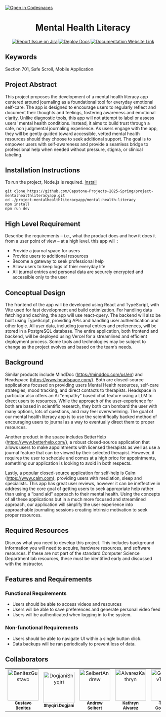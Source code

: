 [![Open in Codespaces](https://classroom.github.com/assets/launch-codespace-2972f46106e565e64193e422d61a12cf1da4916b45550586e14ef0a7c637dd04.svg)](https://classroom.github.com/open-in-codespaces?assignment_repo_id=19548116)
<div align="center">

# Mental Health Literacy
[![Report Issue on Jira](https://img.shields.io/badge/Report%20Issues-Jira-0052CC?style=flat&logo=jira-software)](https://temple-cis-projects-in-cs.atlassian.net/jira/software/c/projects/DT/issues)
[![Deploy Docs](https://github.com/ApplebaumIan/tu-cis-4398-docs-template/actions/workflows/deploy.yml/badge.svg)](https://github.com/ApplebaumIan/tu-cis-4398-docs-template/actions/workflows/deploy.yml)
[![Documentation Website Link](https://img.shields.io/badge/-Documentation%20Website-brightgreen)](https://applebaumian.github.io/tu-cis-4398-docs-template/)


</div>


## Keywords

Section 701, Safe Scroll, Mobile Application

## Project Abstract

This project proposes the development of a mental health literacy app centered around journaling as a foundational tool for everyday emotional self-care. The app is designed to encourage users to regularly reflect and document their thoughts and feelings, fostering awareness and emotional clarity. Unlike diagnostic tools, this app will not attempt to label or assess users' mental health conditions. Instead, it aims to build trust through a safe, non judgmental journaling experience. As users engage with the app, they will be gently guided toward accessible, vetted mental health resources should they choose to seek additional support. The goal is to empower users with self-awareness and provide a seamless bridge to professional help when needed without pressure, stigma, or clinical labeling.

## Installation Instructions
To run the project, Node.js is required. [Install](https://nodejs.org/en)
```
git clone https://github.com/Capstone-Projects-2025-Spring/project-mentalhealthliteracyapp.git
cd ./project-mentalhealthliteracyapp/mental-health-literacy
npm install
npm run dev
```

## High Level Requirement

Describe the requirements – i.e., what the product does and how it does it from a user point of view – at a high level.
this app will :
- Provide a journal space for users
- Provide users to additional resources
- Become a gateway to seek professional help
- Allow users to keep logs of thier everyday life
- All journal entries and personal data are securely encrypted and accessible only to the user


## Conceptual Design

The frontend of the app will be developed using React and TypeScript, with Vite used for fast development and build optimization. For handling data fetching and caching, the app will use react-query. The backend will also be built using TypeScript, providing APIs and handling user authentication and other logic. All user data, including journal entries and preferences, will be stored in a PostgreSQL database. The entire application, both frontend and backend, will be deployed using Vercel for a streamlined and efficient deployment process. Some tools and technologies may be subject to change as the project evolves and based on the team’s needs.

## Background

Similar products include MindDoc (https://minddoc.com/us/en) and Headspace (https://www.headspace.com/). Both are closed-source applications focused on providing users Mental Health resources, self-care strategies, mood tracking, and direct contacts to therapists. Headspace in particular also offers an Ai "empathy" based chat feature using a LLM to direct users to resources. While the approach of the user-experience for both are based in scientific research, they both can bombard the user with many options, lots of questions, and may feel overwhelming. The goal of our mental health literacy app is to use the scientifically backed method of encouraging users to journal as a way to eventually direct them to proper resources. 

Another product in the space includes BetterHelp (https://www.betterhelp.com/), a robust closed-source application that allows users to make appointments with licensed therapists as well as use a journal feature that can be viewed by their selected therapist. However, it requires the user to schedule and comes at a high price for appointments, something our application is looking to avoid in both respects. 

Lastly, a popular closed-source application for self-help is Calm (https://www.calm.com), providing users with mediation, sleep and specialists. This app has great user reviews, however it can be ineffective in addressing the core goal of getting users to seek appropriate help rather than using a "band aid" approach to their mental health. Using the concepts of all these applications but in a much more focused and streamlined approach, our application will simplify the user experience into approachable journaling sessions creating intrinsic motivation to seek proper resources. 

## Required Resources

Discuss what you need to develop this project. This includes background information you will need to acquire, hardware resources, and software resources. If these are not part of the standard Computer Science Department lab resources, these must be identified early and discussed with the instructor.

## Features and Requirements
### Functional Requirements
- Users should be able to access videos and resources
- Users will be able to save preferences and generate personal video feed
- Users will be authenticated when logging in to the system.

### Non-functional Requirements
- Users should be able to navigate UI within a single button click.
- Data backups will be ran periodically to prevent loss of data.

## Collaborators

[//]: # ( readme: collaborators -start )
<table>
<tr>
    <td align="center">
        <a href="https://github.com/GustavoBenitez1">
            <img src="https://avatars.githubusercontent.com/u/157192634?v=4" width="100;" alt="BenitezGustavo"/>
            <br />
            <sub><b>Gustavo Benitez</b></sub>
        </a>
    </td>
    <td align="center">
        <a href="https://github.com/Shyke50">
            <img src="https://avatars.githubusercontent.com/u/97984098?v=4" width="100;" alt="DogjaniShyqiri"/>
            <br />
            <sub><b>Shyqiri Dogjani</b></sub>
        </a>
    </td>
    <td align="center">
        <a href="https://github.com/andrew-seibert">
            <img src="https://avatars.githubusercontent.com/u/123014837?s=96&v=4" width="100;" alt="SeibertAndrew"/>
            <br />
            <sub><b>Andrew Seibert</b></sub>
        </a>
    </td>
    <td align="center">
        <a href="https://github.com/kathrynalvarez">
            <img src="https://avatars.githubusercontent.com/u/179744643?v=4" width="100;" alt="AlvarezKathryn"/>
            <br />
            <sub><b>Kathryn Alvarez</b></sub>
        </a>
    </td>
    <td align="center">
        <a href="https://github.com/Timofei-Gomziakov-TU">
            <img src="https://avatars.githubusercontent.com/u/179741451?v=4" width="100;" alt="GomziakovTimofei"/>
            <br />
            <sub><b>Timofei Gomziakov</b></sub>
        </a>
    </td>
    <td align="center">
        <a href="https://github.com/tuq69747">
            <img src="https://avatars.githubusercontent.com/u/179741451?v=4" width="100;" alt="LernerLana"/>
            <br />
            <sub><b>Lana Lerner</b></sub>
        </a>
    </td></tr>
</table>

[//]: # ( readme: collaborators -end )
